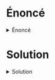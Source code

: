 # Énoncé

<details><summary>Énoncé</summary>

**Pts: 50**

[FR]
Le roi Ghezo a remis ce fichier à ses intendants lors de la cérémonie d'Ato en hommage aux ancêtres royaux. Qu'y a-t-il à l'intérieur ?

[EN]
King Ghezo handed over this file to his stewards during the Ato ceremony in honor of the royal ancestors. What does it contain?

FLAG : CTF_[A-Za-z0-9]

Author: charliepy

File: [Ghezo.png](challenge_file/ghezo.png)
</details>

# Solution

<details><summary>Solution</summary>
Ghezo
Pour ce challenge, nous allons commencer par télécharger le fichier du challenge. En premier temps nous allons commencer par faire un (file nom_du_fichier) sur le fichier.

 <img src="img/ghezo1.png">

Nous remarquons que notre fichier est un netpbm image. Et comme n'importe quelle personne non informer, nous  irons chercher ce que c'est qu'un fichier netpbm et comment l'ouvrir ... 

<img src="img/ghezo2.png"> 
<img src="img/ghezo3.png">

Et voilà ; après avoir fouillé un tout petit peu, nous savons que l'extension de notre fichier est un .ppm et non un .png
Nous allons donc changer l’extension.

<img src="img/ghezo4.png">

 Maintenant que nous avons notre fichier .ppm nous avons l'obligation de lire son contenu et de trouver le message caché a l’intérieur ; mais comment ?

 <img src="img/ghezo2__copie_.png">

Dans les écrits  de cet article, nous pouvons lire en bas (découvrez comment ouvrir un fichier .PBM ou convertir un fichier .PBM).
Ce bout de texte nous a permis de découvrir qu'il ya la possibilité de convertir les fichiers .pbm en d'autre fichiers images et voilà, nous tomber sur un script de convertion sur

[](https://stackoverflow.com/questions/71817414/is-there-a-way-to-convert-p3-ppm-to-jpg-in-python)
<img src="img/ghezo5.png"> . 

En exécutant ce script nous obtenons ceci. 

<img src="img/ghezo6.jpg">

 Déjà partir de cette image, nous remarquons qu'il y a quelque chose de nouveau par rapport a l'image de départ
avec Google Lens, quand nous analysons le jeu de couleur en bas de l’image, nous tombons sur plusieurs plateforme nous parlant de " Hexahue Alphabet «. 

<img src="img/ghezo7.png"> 

En essayant de faire les correspondances, nous avons obtenons :   M1KW4B0
et conformément a la syntaxe du flag `CTF_[A-Za-z0-9]` , nous avons pu valider avec la syntaxe CTF_M1KW4B0


</details>
